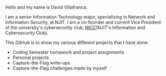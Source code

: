 Hello and my name is David Villafranca.<br>

I am a senior Information Technology major, specializing in Network and Information Security, at NJIT. I am a co-founder and current Vice President of the university's cybersecurity club, [NICC](https://njiticc.com/)(NJIT's Information and Cybersecurity Club).<br>

This GitHub is to show my various different projects that I have done:<br>
- Coding Semester homework and project assignments
- Personal projects
- Capture-the-Flag write-ups
- Capture-the-Flag challenges made by myself

<!---
theamazins17/theamazins17 is a ✨ special ✨ repository because its `README.md` (this file) appears on your GitHub profile.
You can click the Preview link to take a look at your changes.
--->
